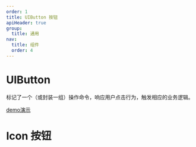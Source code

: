 ```yaml
---
order: 1
title: UIButton 按钮
apiHeader: true
group:
  title: 通用
nav:
  title: 组件
  order: 4
---
```


# UIButton

标记了一个（或封装一组）操作命令，响应用户点击行为，触发相应的业务逻辑。

[demo演示](https://www.figma.com/proto/krDLmYQcKVgL8ICib2dWt7/%E5%BD%B1%E5%88%80-OS25?node-id=40001516-65154&p=f&viewport=1448%2C132%2C0.53&t=SbghRo5ynRkDvLq7-0&scaling=min-zoom&content-scaling=fixed&starting-point-node-id=40001568%3A43242&fuid=1272846533367774791)

<code src="./example/demo1.tsx"></code>

# Icon 按钮

<code src="./example/demo2.tsx"></code>
